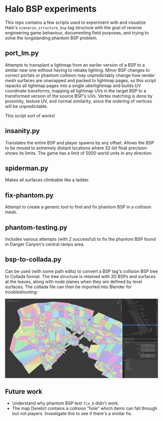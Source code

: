 # Halo BSP experiments
This repo contains a few scripts used to experiment with and visualize Halo's `scenario_structure_bsp` tag structure with the goal of reverse engineering game behaviour, documenting field purposes, and trying to solve the longstanding phantom BSP problem.

## port_lm.py
Attempts to transplant a lightmap from an earlier version of a BSP to a similar new one without having to rebake lighting. Minor BSP changes to correct portals or phantom collision may unpredictably change how render mesh surfaces are unwrapped and packed to lightmap pages, so this script repacks all lightmap pages into a single uberlightmap and builds UV coordinate transforms, mapping all lightmap UVs in the target BSP to a transformed version of the source BSP's UVs. Vertex matching is done by proximity, texture UV, and normal similarity, since the ordering of vertices will be unpredictable.

This script sort of works!

## insanity.py
Translates the entire BSP and player spawns by any offset. Allows the BSP to be moved to extremely distant locations where 32-bit float precision shows its limits. The game has a limit of 5000 world units in any direction.

## spiderman.py
Makes all surfaces climbable like a ladder.

## fix-phantom.py
Attempt to create a generic tool to find and fix phantom BSP in a collision mesh.

## phantom-testing.py
Includes various attempts (with 2 successful) to fix the phantom BSP found in Danger Canyon's central ramps area.

## bsp-to-collada.py
Can be used (with some path edits) to convert a BSP tag's collision BSP tree to Collada format. The tree structure is retained with 2D BSPs and surfaces at the leaves, along with node planes when they are defined by level surfaces. The collada file can then be imported into Blender for troubleshooting:

![](bsp-debug.jpg)

## Future work
* Understand why phantom BSP test `fix_b` didn't work.
* The map Derelict contains a collision "hole" which items can fall through but not players. Investigate this to see if there's a similar fix.
